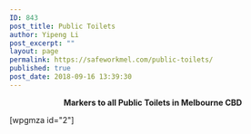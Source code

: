 ```yaml
---
ID: 843
post_title: Public Toilets
author: Yipeng Li
post_excerpt: ""
layout: page
permalink: https://safeworkmel.com/public-toilets/
published: true
post_date: 2018-09-16 13:39:30
---
```

<p style="text-align: center;"><strong>Markers to all Public Toilets in Melbourne CBD</strong></p>
[wpgmza id="2"]